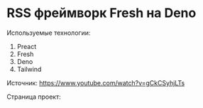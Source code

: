 # RSS фреймворк Fresh на Deno


Используемые технологии:
1) Preact
2) Fresh
3) Deno
4) Tailwind

Источник: https://www.youtube.com/watch?v=gCkCSyhjLTs

Страница проект:
